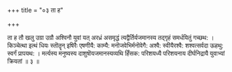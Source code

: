 +++
title = "०३ ता ह"

+++

ता ह तौ खलु उग्रा उग्रौ अश्विनौ युवां यत् अरध्रं असमृद्धं त्यद्वैर्तिर्यजमानस्य तद्गृहं समर्धयितुं गच्छथ: । किञ्चेत्था इत्थं धियः स्तॊतॄन् इषिरैः एषणीयै: काम्यै: मनॊजवेभिर्मनॊवेगै: अश्वै: स्वीयैरश्वै: शश्वत्सर्वदा ऊहथु: स्वर्गं प्रापयथ: । मर्त्यस्य मनुष्यस्य दाशुषॊयजमानस्यव्यथि र्हिंसक: परिशयध्यै परिशयनाय दीर्घनिद्रायै युवाभ्यां क्रियतां ॥ ३ ॥